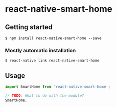 # react-native-smart-home

## Getting started

`$ npm install react-native-smart-home --save`

### Mostly automatic installation

`$ react-native link react-native-smart-home`

## Usage

```javascript
import SmartHome from 'react-native-smart-home';

// TODO: What to do with the module?
SmartHome;
```
